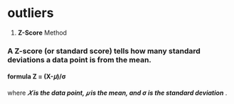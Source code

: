 # outliers
1. **Z-Score** Method
###  A Z-score (or standard score) tells how many standard deviations a data point is from the mean.
#### formula Z = (X-𝜇)/σ
where ***𝑋  is the data point, 𝜇 is the mean, and σ is the standard deviation*** .
